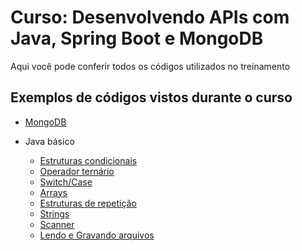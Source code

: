 # Curso: Desenvolvendo APIs com Java, Spring Boot e MongoDB
Aqui você pode conferir todos os códigos utilizados no treinamento

## Exemplos de códigos vistos durante o curso

- [MongoDB](https://github.com/acampamentodev/curso-java-spring-mongo/blob/main/mongodb/queries.md)

- Java básico
  - [Estruturas condicionais](https://github.com/acampamentodev/curso-java-spring-mongo/blob/main/javaBasico/if.md)
  - [Operador ternário](https://github.com/acampamentodev/curso-java-spring-mongo/blob/main/javaBasico/ternatios.md)
  - [Switch/Case](https://github.com/acampamentodev/curso-java-spring-mongo/blob/main/javaBasico/switch.md)
  - [Arrays](https://github.com/acampamentodev/curso-java-spring-mongo/blob/main/javaBasico/arrays.md)
  - [Estruturas de repetição](https://github.com/acampamentodev/curso-java-spring-mongo/blob/main/javaBasico/lassos.md)
  - [Strings](https://github.com/acampamentodev/curso-java-spring-mongo/blob/main/javaBasico/strings.md)
  - [Scanner](https://github.com/acampamentodev/curso-java-spring-mongo/blob/main/javaBasico/scanner.md)
  - [Lendo e Gravando arquivos](https://github.com/acampamentodev/curso-java-spring-mongo/blob/main/javaBasico/files.md)
